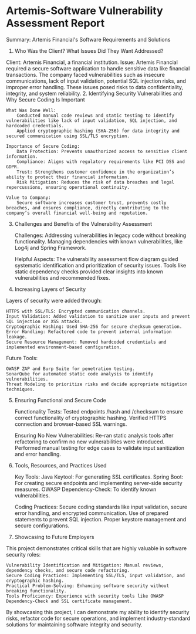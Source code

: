# Artemis-Software Vulnerability Assessment Report
Summary: Artemis Financial's Software Requirements and Solutions

1. Who Was the Client? What Issues Did They Want Addressed?

Client: Artemis Financial, a financial institution.
Issue: Artemis Financial required a secure software application to handle sensitive data like financial transactions. The company faced vulnerabilities such as insecure communications, lack of input validation, potential SQL injection risks, and improper error handling. These issues posed risks to data confidentiality, integrity, and system reliability.
2. Identifying Security Vulnerabilities and Why Secure Coding Is Important

    What Was Done Well:
        Conducted manual code reviews and static testing to identify vulnerabilities like lack of input validation, SQL injection, and hardcoded credentials.
        Applied cryptographic hashing (SHA-256) for data integrity and secured communication using SSL/TLS encryption.

    Importance of Secure Coding:
        Data Protection: Prevents unauthorized access to sensitive client information.
        Compliance: Aligns with regulatory requirements like PCI DSS and GDPR.
        Trust: Strengthens customer confidence in the organization’s ability to protect their financial information.
        Risk Mitigation: Reduces the risk of data breaches and legal repercussions, ensuring operational continuity.

    Value to Company:
        Secure software increases customer trust, prevents costly breaches, and ensures compliance, directly contributing to the company’s overall financial well-being and reputation.

3. Challenges and Benefits of the Vulnerability Assessment

    Challenges:
        Addressing vulnerabilities in legacy code without breaking functionality.
        Managing dependencies with known vulnerabilities, like Log4j and Spring Framework.

    Helpful Aspects:
        The vulnerability assessment flow diagram guided systematic identification and prioritization of security issues.
        Tools like static dependency checks provided clear insights into known vulnerabilities and recommended fixes.

4. Increasing Layers of Security

Layers of security were added through:

    HTTPS with SSL/TLS: Encrypted communication channels.
    Input Validation: Added validation to sanitize user inputs and prevent SQL injection or XSS attacks.
    Cryptographic Hashing: Used SHA-256 for secure checksum generation.
    Error Handling: Refactored code to prevent internal information leakage.
    Secure Resource Management: Removed hardcoded credentials and implemented environment-based configuration.

Future Tools:

    OWASP ZAP and Burp Suite for penetration testing.
    SonarQube for automated static code analysis to identify vulnerabilities.
    Threat Modeling to prioritize risks and decide appropriate mitigation techniques.

5. Ensuring Functional and Secure Code

    Functionality Tests:
        Tested endpoints /hash and /checksum to ensure correct functionality of cryptographic hashing.
        Verified HTTPS connection and browser-based SSL warnings.

    Ensuring No New Vulnerabilities:
        Re-ran static analysis tools after refactoring to confirm no new vulnerabilities were introduced.
        Performed manual testing for edge cases to validate input sanitization and error handling.

6. Tools, Resources, and Practices Used

    Key Tools:
        Java Keytool: For generating SSL certificates.
        Spring Boot: For creating secure endpoints and implementing server-side security measures.
        OWASP Dependency-Check: To identify known vulnerabilities.

    Coding Practices:
        Secure coding standards like input validation, secure error handling, and encrypted communication.
        Use of prepared statements to prevent SQL injection.
        Proper keystore management and secure configurations.

7. Showcasing to Future Employers

This project demonstrates critical skills that are highly valuable in software security roles:

    Vulnerability Identification and Mitigation: Manual reviews, dependency checks, and secure code refactoring.
    Secure Coding Practices: Implementing SSL/TLS, input validation, and cryptographic hashing.
    Practical Problem-Solving: Enhancing software security without breaking functionality.
    Tools Proficiency: Experience with security tools like OWASP Dependency-Check and SSL certificate management.

By showcasing this project, I can demonstrate my ability to identify security risks, refactor code for secure operations, and implement industry-standard solutions for maintaining software integrity and security.
